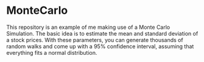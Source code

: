 # MonteCarlo
This repository is an example of me making use of a Monte Carlo Simulation. The basic idea is to estimate the mean and standard deviation of a stock prices. With these parameters, you can generate thousands of random walks and come up with a 95% confidence interval, assuming that everything fits a normal distribution.
